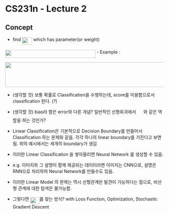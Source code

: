 # CS231n - Lecture 2

## Concept
- find <img src="/tex/7997339883ac20f551e7f35efff0a2b9.svg?invert_in_darkmode&sanitize=true" align=middle width=31.99783454999999pt height=24.65753399999998pt/> which has parameter(or weight) <img src="/tex/e0d75638341aaa771a47999137d21473.svg?invert_in_darkmode&sanitize=true" align=middle width=12.210846449999991pt height=14.15524440000002pt/>

<img src="/tex/428fcd8552b6cd7ed67d85daecbe2eda.svg?invert_in_darkmode&sanitize=true" align=middle width=286.73515695pt height=24.65753399999998pt/>
- Example :

<p align="center"><img src="/tex/8d2381a80ac4dfc31b5d5afbc0ff0a16.svg?invert_in_darkmode&sanitize=true" align=middle width=764.37682365pt height=78.9048876pt/></p>

- (생각할 것) 보통 확률로 Classification을 수행하는데, score를 이용함으로서 classification 한다. (?)
- (생각할 것) bias라 함은 error와 다른 개념? 일반적인 선형회귀에서 <img src="/tex/3bde0199092dbb636a2853735fb72a69.svg?invert_in_darkmode&sanitize=true" align=middle width=15.85051049999999pt height=22.831056599999986pt/> 와 같은 역할을 하는 것인가?

- Linear Classification은 기본적으로 Decision Boundary를 만들어서 Classification 하는 문제와 같음. 각각 하나의 linear boundary를 가진다고 보면 됨. 위의 예시에서는 세개의 boundary가 생김
- 이러한 Linear Classification 을 쌓아올리면 Neural Network 를 생성할 수 있음.
- e.g. 이미지와 그 설명이 함께 제공되는 데이터라면 이미지는 CNN으로, 설명은 RNN으로 처리하여 Neural Network를 만들수도 있음.
- 이러한 Linear Model 의 문제는 역시 선형관계만 발견이 가능하다는 점으로, 비선형 관계에 대한 탐색은 불가능함.
- 그렇다면 <img src="/tex/0b367a14bbbb72a86273badd4408e55b.svg?invert_in_darkmode&sanitize=true" align=middle width=29.429203649999987pt height=22.831056599999986pt/>를 찾는 방식? with Loss Function, Optimization, Stochastic Gradient Descent
